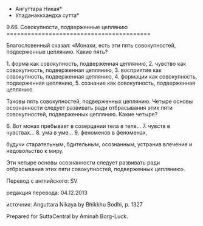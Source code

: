 * Ангуттара Никая*
* Упаданаккхандха сутта*

9\.66\. Совокупности, подверженные цеплянию
\=\=\=\=\=\=\=\=\=\=\=\=\=\=\=\=\=\=\=\=\=\=\=\=\=\=\=\=\=\=\=\=\=\=\=\=\=\=\=\=\=

Благословенный сказал: «Монахи, есть эти пять совокупностей, подверженных цеплянию\. Какие пять?

1\. форма как совокупность, подверженная цеплянию,
2\. чувство как совокупность, подверженная цеплянию,
3\. восприятие как совокупность, подверженная цеплянию,
4\. формации как совокупность, подверженная цеплянию,
5\. сознание как совокупность, подверженная цеплянию\.

Таковы пять совокупностей, подверженных цеплянию\. Четыре основы осознанности следует развивать ради отбрасывания этих пяти совокупностей, подверженных цеплянию\. Какие четыре?

6\. Вот монах пребывает в созерцании тела в теле…
7\. чувств в чувствах…
8\. ума в уме…
9\. феноменов в феноменах,

будучи старательным, бдительным, осознанным, устранив влечение и недовольство к миру\.

Эти четыре основы осознанности следует развивать ради отбрасывания этих пяти совокупностей, подверженных цеплянию»\.

Перевод с английского: SV

редакция перевода: 04\.12\.2013

источник: Anguttara Nikaya by Bhikkhu Bodhi, p\. 1327

Prepared for SuttaCentral by Aminah Borg\-Luck\.